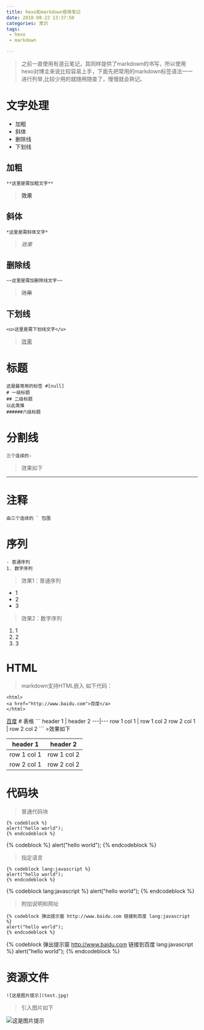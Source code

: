 ```yaml
---
title: hexo和markdown使用笔记
date: 2018-08-22 13:37:50
categories: 常识
tags:
 - hexo
 - markdown

---
```

>之前一直使用有道云笔记，其同样提供了markdown的书写，所以使用hexo对博主来说比较容易上手，下面先把常用的markdown标签语法一一进行列举,比较少用的就随用随查了，慢慢就会熟记。

# 文字处理
- 加粗
- 斜体
- 删除线
- 下划线

## 加粗
```
**这里是需加粗文字**
```
>**效果**
## 斜体
```
*这里是需斜体文字*
```
>*效果*
## 删除线
```
~~这里是需加删除线文字~~
```
>~~效果~~
## 下划线
```
<u>这里是需下划线文字</u>
```
><u>效果</u>
# 标题
```
这是最常用的标签 #[null]
# 一级标题
## 二级标题
以此类推
######六级标题
```
# 分割线
```
三个连续的-
```
>效果如下
---
# 注释
```
由三个连续的 ` 包围
```
# 序列
```
- 普通序列
1. 数字序列
```
>效果1：普通序列
- 1
- 2
- 3

>效果2：数字序列
1. 1
1. 2
1. 3

# HTML
>markdown支持HTML嵌入
如下代码：

```
<html>
<a href="http://www.baidu.com">百度</a>
</html>
```
<html>
<a href="http://www.baidu.com">百度</a>
</html>
# 表格
```
header 1 | header 2
---|---
row 1 col 1 | row 1 col 2
row 2 col 1 | row 2 col 2
```
>效果如下

header 1 | header 2
---|---
row 1 col 1 | row 1 col 2
row 2 col 1 | row 2 col 2

# 代码块
>普通代码块

```
{% codeblock %}
alert("hello world");
{% endcodeblock %}
```
{% codeblock %}
alert("hello world");
{% endcodeblock %}

>指定语言

```
{% codeblock lang:javascript %}
alert("hello world");
{% endcodeblock %}
```
{% codeblock lang:javascript %}
alert("hello world");
{% endcodeblock %}

>附加说明和网址

```
{% codeblock 弹出提示窗 http://www.baidu.com 链接到百度 lang:javascript %}
alert("hello world");
{% endcodeblock %}
```
{% codeblock 弹出提示窗 http://www.baidu.com 链接到百度 lang:javascript %}
alert("hello world");
{% endcodeblock %}

# 资源文件
```
![这是图片提示](test.jpg)
```
>引入图片如下

![这是图片提示](test.jpg)
